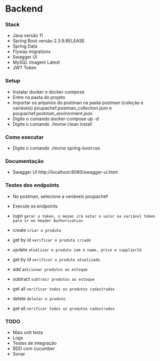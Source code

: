 # Backend

### Stack
- Java versão 11
- Spring Boot versão 2.3.9.RELEASE
- Spring Data
- Flyway migrations
- Swagger UI
- MySQL Imagem Latest
- JWT Token

### Setup
- Instalar docker e docker-compose
- Entre na pasta do projeto
- Importar os arquivos do postman na pasta postman (coleção e variáveis) poupachef.postman_collection.json e poupachef.postman_environment.json
- Digite o comando docker-compose up -d
- Digite o comando ./mvnw clean install

### Como executar
- Digite o comando ./mvnw spring-boot:run

### Documentação
- Swagger UI http://localhost:8080/swagger-ui.html

### Testes dos endpoints
- No postman, selecione a variáveis poupachef
- Execute os endpoints

- login ``gerar o token, o mesmo irá setar o valor na variável token para ir no header Authorization``
- create ``criar o produto``
- get by id ``verificar o produto criado``
- update ``atualizar o produto com o name, price e supplierId``
- get by id ``verificar o produto atualizado``
- add ``adicionar produtos ao estoque``
- subtract ``subtrair produtos ao estoque``
- get all ``verificar todos os produtos cadastrados``
- delete ``deletar o produto``
- get all ``verificar todos os produtos cadastrados``

### TODO
- Mais unit tests
- Logs
- Testes de integração
- BDD com cucumber
- Sonar
